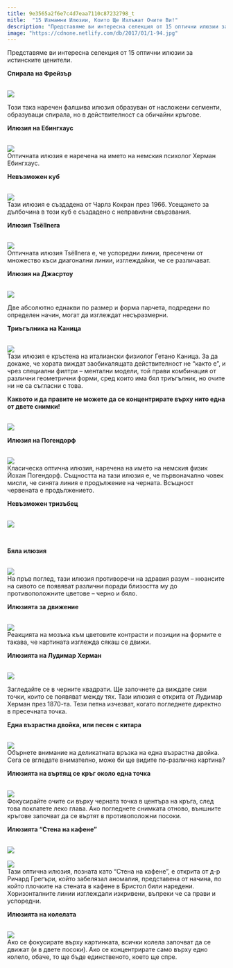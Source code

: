 ```yaml
---
title: 9e3565a2f6e7c4d7eaa7110c87232798_t
mitle:  "15 Измамни Илюзии, Които Ще Излъжат Очите Ви!"
description: "Представяме ви интересна селекция от 15 оптични илюзии за истинските ценители. Спирала на Фрейзър Този така наречен фалшива илюзия образуван от насложени сегменти"
image: "https://cdnone.netlify.com/db/2017/01/1-94.jpg"
---
```


 <p>Представяме ви интересна селекция от 15 оптични илюзии за истинските ценители.</p>      <p><strong>Спирала на Фрейзър</strong></p> <p> <br/><img src="https://cdnone.netlify.com/db/2017/01/1-94.jpg"/><br/></p> <p>Този така наречен фалшива илюзия образуван от насложени сегменти, образуващи спирала, но в действителност са обичайни кръгове.</p>      <p><strong>Илюзия на Ебингхаус</strong></p> <p> <br/><img src="https://cdnone.netlify.com/db/2017/01/2-90.jpg"/><br/> Оптичната илюзия е наречена на името на немския психолог Херман Ебингхаус.</p> <p><strong>Невъзможен куб</strong></p> <p> <br/><img src="https://cdnone.netlify.com/db/2017/01/3-89.jpg"/><br/> Тази илюзия е създадена от Чарлз Кокран през 1966. Усещането за дълбочина в този куб е създадено с неправилни свързвания.</p>      <p><strong>Илюзия Tsёllnera</strong></p> <p> <br/><img src="https://cdnone.netlify.com/db/2017/01/4-87.jpg"/><br/> Оптичната илюзия Tsёllnera е, че успоредни линии, пресечени от множество къси диагонални линии, изглеждайки, че се различават.</p> <p><strong>Илюзия на Джасртоу</strong></p> <p> <br/><img src="https://cdnone.netlify.com/db/2017/01/5-85.jpg"/><br/></p> <p>Две абсолютно еднакви по размер и форма парчета, подредени по определен начин, могат да изглеждат несъразмерни.</p> <p><strong>Триъгълника на Каница</strong></p>      <p> <br/><img src="https://cdnone.netlify.com/db/2017/01/6-81.jpg"/><br/> Тази илюзия е кръстена на италиански физиолог Гетано Каница. За да докаже, че хората виждат заобикалящата действителност не “както е”, и чрез специални филтри – ментални модели, той прави комбинация от различни геометрични форми, сред които има бял триъгълник, но очите ни не са съгласни с това.</p> <p><strong>Каквото и да правите не можете да се концентрирате върху нито една от двете снимки!</strong></p> <p> <br/><img src="https://cdnone.netlify.com/db/2017/01/either.jpg"/><br/></p> <p><strong>Илюзия на Погендорф</strong></p>      <p> <br/><img src="https://cdnone.netlify.com/db/2017/01/7-80.jpg"/><br/> Класическа оптична илюзия, наречена на името на немския физик Йохан Погендорф. Същността на тази илюзия е, че първоначално човек мисли, че синята линия е продължение на черната. Всъщност червената е продължението.</p> <p><strong>Невъзможен тризъбец</strong></p> <p> <br/><img src="https://cdnone.netlify.com/db/2017/01/8-73.jpg"/><br/></p> <p> </p> <p><strong>Бяла илюзия</strong></p> <p> <br/><img src="https://cdnone.netlify.com/db/2017/01/9-68.jpg"/><br/> На пръв поглед, тази илюзия противоречи на здравия разум – нюансите на сивото се появяват различни поради близостта му до противоположните цветове – черно и бяло.</p> <p><strong>Илюзията за движение</strong></p> <p> <br/><img src="https://cdnone.netlify.com/db/2017/01/10-68.jpg"/><br/> Реакцията на мозъка към цветовите контрасти и позиции на формите е такава, че картината изглежда сякаш се движи.</p> <p><strong>Илюзията на Лудимар Херман</strong></p> <p> <br/><img src="https://cdnone.netlify.com/db/2017/01/11-56.jpg"/><br/></p> <p>Загледайте се в черните квадрати. Ще започнете да виждате сиви точки, които се появяват между тях. Тази илюзия е открита от Лудимар Херман през 1870-та. Тези петна изчезват, когато погледнете директно в пресечната точка.</p> <p><strong>Една възрастна двойка, или песен с китара</strong></p> <p> <br/><img src="https://cdnone.netlify.com/db/2017/01/12-51.jpg"/><br/> Обърнете внимание на деликатната връзка на една възрастна двойка. Сега се вгледате внимателно, може би ще видите по-различна картина?</p> <p><strong>Илюзията на въртящ се кръг около една точка</strong></p> <p> <br/><img src="https://cdnone.netlify.com/db/2017/01/13-49.jpg"/><br/> Фокусирайте очите си върху черната точка в центъра на кръга, след това поклатете леко глава. Ако погледнете снимката отново, външните кръгове започват да се въртят в противоположни посоки.</p> <p><strong>Илюзията “Стена на кафене”</strong></p> <p> <br/><img src="https://cdnone.netlify.com/db/2017/01/14-45.jpg"/><br/> <br/><img src="https://cdnone.netlify.com/db/2017/01/14-45.jpg"/><br/> Тази оптична илюзия, позната като “Стена на кафене”, е открита от д-р Ричард Грегъри, който забелязал аномалия, представена от начина, по който плочките на стената в кафене в Бристол били наредени. Хоризонталните линии изглеждали изкривени, въпреки че са прави и успоредни.</p> <p><strong>Илюзията на колелата</strong></p> <p> <br/><img src="https://cdnone.netlify.com/db/2017/01/15-44.jpg"/><br/> Ако се фокусирате върху картинката, всички колела започват да се движат (и в двете посоки). Ако се концентрирате само върху едно колело, обаче, то ще бъде единственото, което ще спре.</p>       